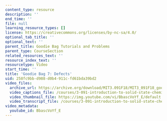 ```yaml
---
content_type: resource
description: ''
end_time: ''
file: null
learning_resource_types: []
license: https://creativecommons.org/licenses/by-nc-sa/4.0/
optional_tab_title: ''
optional_text: ''
parent_title: Goodie Bag Tutorials and Problems
parent_type: CourseSection
related_resources_text: ''
resource_index_text: ''
resourcetype: Video
start_time: ''
title: 'Goodie Bag 7: Defects'
uid: 258fc9bb-d988-d0b4-911c-fd61bda39bd2
video_files:
  archive_url: https://archive.org/download/MIT3.091F18/MIT3_091F18_goodie_bag_7_300k.mp4
  video_captions_file: /courses/3-091-introduction-to-solid-state-chemistry-fall-2018/BbascVoYf_E_captions.webvtt
  video_thumbnail_file: https://img.youtube.com/vi/BbascVoYf_E/default.jpg
  video_transcript_file: /courses/3-091-introduction-to-solid-state-chemistry-fall-2018/b142e5dce1534100556cb68e435c1a95_BbascVoYf_E.pdf
video_metadata:
  youtube_id: BbascVoYf_E
---
```

